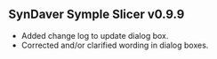 SynDaver Symple Slicer v0.9.9
-----------------------------

- Added change log to update dialog box.
- Corrected and/or clarified wording in dialog boxes.
